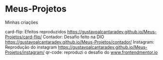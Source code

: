 # Meus-Projetos
 Minhas criações

card-flip: Efeitos reproduzidos https://gustavoalcantaradev.github.io/Meus-Projetos/card-flip/
Contador: Desafio feito na DIO https://gustavoalcantaradev.github.io/Meus-Projetos/contador/
Instagram: Reprodução do instagram https://gustavoalcantaradev.github.io/Meus-Projetos/instagram/
qr-code: reproduzi o desafio do www.frontendmentor.io
